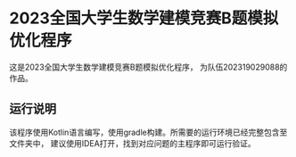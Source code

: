 # 2023全国大学生数学建模竞赛B题模拟优化程序

这是2023全国大学生数学建模竞赛B题模拟优化程序， 为队伍202319029088的作品。

## 运行说明

该程序使用Kotlin语言编写，使用gradle构建。所需要的运行环境已经完整包含至文件夹中，
建议使用IDEA打开，找到对应问题的主程序即可运行验证。